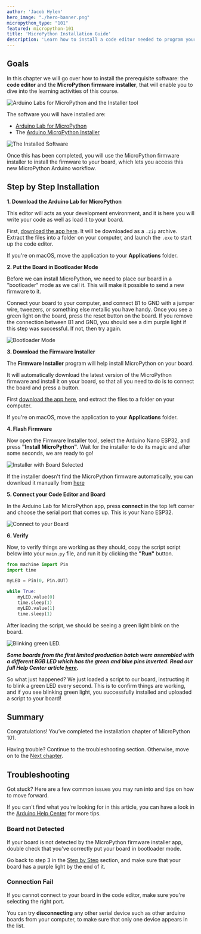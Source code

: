 ```yaml
---
author: 'Jacob Hylen'
hero_image: "./hero-banner.png"
micropython_type: "101"
featured: micropython-101
title: 'MicroPython Installation Guide'
description: 'Learn how to install a code editor needed to program your board with MicroPython.'
---
```


## Goals

In this chapter we will go over how to install the prerequisite software: the **code editor** and the **MicroPython firmware installer**, that will enable you to dive into the learning activities of this course.


![Arduino Labs for MicroPython and the Installer tool](./assets/logo.png)

The software you will have installed are:

- [Arduino Lab for MicroPython](https://labs.arduino.cc/en/labs/micropython)
- The [Arduino MicroPython Installer](https://labs.arduino.cc/en/labs/micropython-installer)

![The Installed Software](./assets/apps-open.png)

Once this has been completed, you will use the MicroPython firmware installer to install the firmware to your board, which lets you access this new MicroPython Arduino workflow.

## Step by Step Installation

**1. Download the Arduino Lab for MicroPython**

This editor will acts as your development environment, and it is here you will write your code as well as load it to your board.

First, [download the app here](https://labs.arduino.cc/en/labs/micropython). It will be downloaded as a `.zip` archive. Extract the files into a folder on your computer, and launch the `.exe` to start up the code editor.

If you're on macOS, move the application to your **Applications** folder.

**2. Put the Board in Bootloader Mode**

Before we can install MicroPython, we need to place our board in a "bootloader" mode as we call it. This will make it possible to send a new firmware to it.

Connect your board to your computer, and connect B1 to GND with a jumper wire, tweezers, or something else metallic you have handy. Once you see a green light on the board, press the reset button on the board. If you remove the connection between B1 and GND, you should see a dim purple light if this step was successful. If not, then try again.

![Bootloader Mode](./assets/bootloader.png)

**3. Download the Firmware Installer**

The **Firmware Installer** program will help install MicroPython on your board.

It will automatically download the latest version of the MicroPython firmware and install it on your board, so that all you need to do is to connect the board and press a button.

First [download the app here](), and extract the files to a folder on your computer.

If you're on macOS, move the application to your **Applications** folder.

**4. Flash Firmware**

Now open the Firmware Installer tool, select the Arduino Nano ESP32, and press **"Install MicroPython"**. Wait for the installer to do its magic and after some seconds, we are ready to go!

![Installer with Board Selected](./assets/installer.png)

If the installer doesn't find the MicroPython firmware automatically, you can download it manually from [here](./assets/nanoesp32_micropython.bin)

**5. Connect your Code Editor and Board**

In the Arduino Lab for MicroPython app, press **connect** in the top left corner and choose the serial port that comes up. This is your Nano ESP32.

![Connect to your Board](./assets/connect.png)

**6. Verify**

Now, to verify things are working as they should, copy the script script below into your `main.py` file, and run it by clicking the **"Run"** button.

```python
from machine import Pin
import time

myLED = Pin(0, Pin.OUT)

while True:
    myLED.value(0)
    time.sleep(1)
    myLED.value(1)
    time.sleep(1)
```

After loading the script, we should be seeing a green light blink on the board.

![Blinking green LED.](assets/greenled.gif)

***Some boards from the first limited production batch were assembled with a different RGB LED which has the green and blue pins inverted. Read our full Help Center article [here](https://support.arduino.cc/hc/en-us/articles/9589073738012).***

So what just happened? We just loaded a script to our board, instructing it to blink a green LED every second. This is to confirm things are working, and if you see blinking green light, you successfully installed and uploaded a script to your board!

## Summary

Congratulations! You’ve completed the installation chapter of MicroPython 101.

Having trouble? Continue to the troubleshooting section. Otherwise, move on to the [Next chapter](/micropython-course/course/python-cc).

## Troubleshooting
Got stuck? Here are a few common issues you may run into and tips on how to move forward.

If you can't find what you're looking for in this article, you can have a look in the [Arduino Help Center](https://support.arduino.cc/) for more tips.

### Board not Detected

If your board is not detected by the MicroPython firmware installer app, double check that you've correctly put your board in bootloader mode.

Go back to step 3 in the [Step by Step](#step-by-step) section, and make sure that your board has a purple light by the end of it.

### Connection Fail

If you cannot connect to your board in the code editor, make sure you're selecting the right port.

You can try **disconnecting** any other serial device such as other arduino boards from your computer, to make sure that only one device appears in the list.
